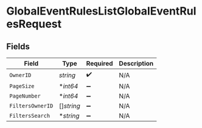 # GlobalEventRulesListGlobalEventRulesRequest


## Fields

| Field              | Type               | Required           | Description        |
| ------------------ | ------------------ | ------------------ | ------------------ |
| `OwnerID`          | *string*           | :heavy_check_mark: | N/A                |
| `PageSize`         | **int64*           | :heavy_minus_sign: | N/A                |
| `PageNumber`       | **int64*           | :heavy_minus_sign: | N/A                |
| `FiltersOwnerID`   | []*string*         | :heavy_minus_sign: | N/A                |
| `FiltersSearch`    | **string*          | :heavy_minus_sign: | N/A                |